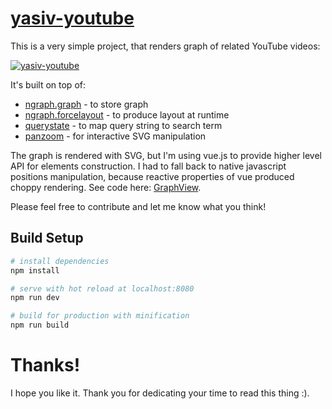 # [yasiv-youtube](https://yasiv.com/youtube)

This is a very simple project, that renders graph of related YouTube videos:

[![yasiv-youtube](http://i.imgur.com/c4JaAPn.gif)](https://yasiv.com/youtube)

It's built on top of:
* [ngraph.graph](https://github.com/anvaka/ngraph.graph) - to store graph
* [ngraph.forcelayout](https://github.com/anvaka/ngraph.forcelayout) - to produce layout at runtime
* [querystate](https://github.com/anvaka/query-state) - to map query string to search term
* [panzoom](https://github.com/anvaka/panzoom) - for interactive SVG manipulation

The graph is rendered with SVG, but I'm using vue.js to provide higher level API for elements construction. I had to fall back to native javascript positions manipulation, because reactive properties of vue produced choppy rendering. See code here: [GraphView](https://github.com/anvaka/yasiv-youtube/blob/master/src/components/GraphView.vue). 

Please feel free to contribute and let me know what you think!

## Build Setup

``` bash
# install dependencies
npm install

# serve with hot reload at localhost:8080
npm run dev

# build for production with minification
npm run build
```

# Thanks!

I hope you like it. Thank you for dedicating your time to read this thing :).
